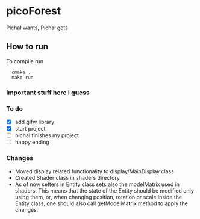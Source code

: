 # picoForest
Pichał wants, Pichał gets

## How to run
To compile run
```shell
  cmake .
  make run
```

### Important stuff here I guess

### To do
- [x] add glfw library
- [x] start project
- [ ] pichał finishes my project
- [ ] happy ending

### Changes
- Moved display related functionality to display/MainDisplay class
- Created Shader class in shaders directory
- As of now setters in Entity class sets also the modelMatrix used in shaders.
This means that the state of the Entity should be modified only using them, or, 
when changing position, rotation or scale inside the Entity class, one should also call getModelMatrix method to apply the changes. 

